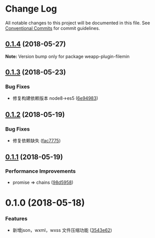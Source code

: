 # Change Log

All notable changes to this project will be documented in this file.
See [Conventional Commits](https://conventionalcommits.org) for commit guidelines.

<a name="0.1.4"></a>
## [0.1.4](https://github.com/tolerance-go/weapp-start/compare/weapp-plugin-filemin@0.1.3...weapp-plugin-filemin@0.1.4) (2018-05-27)




**Note:** Version bump only for package weapp-plugin-filemin

<a name="0.1.3"></a>
## [0.1.3](https://github.com/tolerance-go/weapp-cli/compare/weapp-plugin-filemin@0.1.2...weapp-plugin-filemin@0.1.3) (2018-05-23)


### Bug Fixes

* 修复构建依赖版本 node8->es5 ([6e94983](https://github.com/tolerance-go/weapp-cli/commit/6e94983))




<a name="0.1.2"></a>
## [0.1.2](https://github.com/tolerance-go/weapp-cli/compare/weapp-plugin-filemin@0.1.1...weapp-plugin-filemin@0.1.2) (2018-05-19)


### Bug Fixes

* 修复依赖缺失 ([fac7775](https://github.com/tolerance-go/weapp-cli/commit/fac7775))




<a name="0.1.1"></a>
## [0.1.1](https://github.com/tolerance-go/weapp-cli/compare/weapp-plugin-filemin@0.1.0...weapp-plugin-filemin@0.1.1) (2018-05-19)


### Performance Improvements

* promise => chains ([98d5958](https://github.com/tolerance-go/weapp-cli/commit/98d5958))




<a name="0.1.0"></a>
# 0.1.0 (2018-05-18)


### Features

* 新增json，wxml，wxss 文件压缩功能 ([3543e62](https://github.com/tolerance-go/weapp-cli/commit/3543e62))
